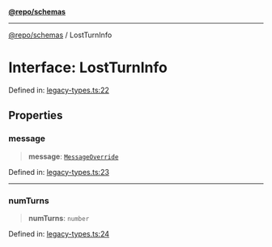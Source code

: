 [**@repo/schemas**](../README.md)

---

[@repo/schemas](../README.md) / LostTurnInfo

# Interface: LostTurnInfo

Defined in: [legacy-types.ts:22](https://github.com/alexqguo/drinking-board-game-v3/blob/fc5adf9b53e666003d4a7f6c500cdc49fb9dbd39/packages/schemas/src/legacy-types.ts#L22)

## Properties

### message

> **message**: [`MessageOverride`](MessageOverride.md)

Defined in: [legacy-types.ts:23](https://github.com/alexqguo/drinking-board-game-v3/blob/fc5adf9b53e666003d4a7f6c500cdc49fb9dbd39/packages/schemas/src/legacy-types.ts#L23)

---

### numTurns

> **numTurns**: `number`

Defined in: [legacy-types.ts:24](https://github.com/alexqguo/drinking-board-game-v3/blob/fc5adf9b53e666003d4a7f6c500cdc49fb9dbd39/packages/schemas/src/legacy-types.ts#L24)
